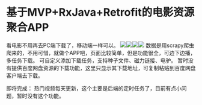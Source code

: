# 基于MVP+RxJava+Retrofit的电影资源聚合APP
看电影不用再去PC端下载了，移动端一样可以。
![](https://github.com/hiliving/superMovie/blob/master/picture/Screenshot_2018-03-02-18-01-25.png)![](https://github.com/hiliving/superMovie/blob/master/picture/Screenshot_2018-03-02-18-01-31.png)![](https://github.com/hiliving/superMovie/blob/master/picture/Screenshot_2018-03-02-18-01-36.png)![](https://github.com/hiliving/superMovie/blob/master/picture/Screenshot_2018-03-02-18-01-43.png)
数据是用scrapy爬虫爬来的，不用可惜，就做个APP吧，页面比较简单，但是功能很全，可边下边播，多任务下载。
可自定义添加下载任务，支持种子文件、磁力链接、电驴。
暂时没有提供百度网盘资源的下载功能，这里只显示其下载地址，可复制粘贴到百度网盘客户端去下载。

即将完成：
  热门视频每天更新，这个主要是后端的定时任务了，目前有点小问题，暂时没有这个功能。

